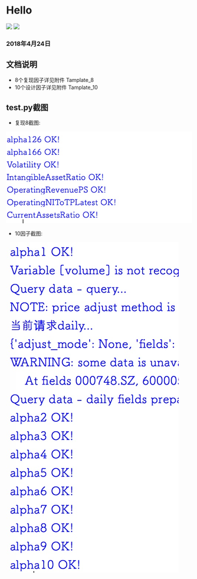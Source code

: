 # Hello
![ ](https://img.shields.io/shippable/5444c5ecb904a4b21567b0ff.svg) ![ ](https://img.shields.io/pypi/pyversions/Django.svg) 
	
### 2018年4月24日
## 文档说明
- 8个复现因子详见附件 Tamplate_8
- 10个设计因子详见附件 Tamplate_10

## test.py截图
- 复现8截图:

![test_8](https://github.com/chenchaofin/hello-factor/blob/master/test_8_ok.jpg)


- 10因子截图:

![test_8](https://github.com/chenchaofin/hello-factor/blob/master/test_10_ok.jpg)










